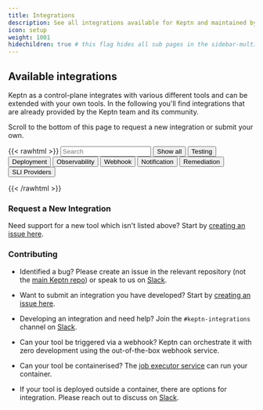```yaml
---
title: Integrations
description: See all integrations available for Keptn and maintained by the community.
icon: setup
weight: 1001
hidechildren: true # this flag hides all sub pages in the sidebar-multicard.html
---
```


## Available integrations

Keptn as a control-plane integrates with various different tools and can be extended with your own tools.
In the following you'll find integrations that are already provided by the Keptn team and its community.

Scroll to the bottom of this page to request a new integration or submit your own.

{{< rawhtml >}}
<input id="services-search" type="text" placeholder="Search">
<button class="btn filterBtn" value="show-all">Show all</button>
<button class="btn filterBtn" value="testing">Testing</button>
<button class="btn filterBtn" value="deployment">Deployment</button>
<button class="btn filterBtn" value="observability">Observability</button>
<button class="btn filterBtn" value="webhook">Webhook</button>
<button class="btn filterBtn" value="notification">Notification</button>
<button class="btn filterBtn" value="remediation">Remediation</button>
<button class="btn filterBtn" value="sli-provider">SLI Providers</button>

<script type="text/javascript">
    const input = document.getElementById("services-search");
    const groups = document.getElementsByClassName('artifacthub-widget-group');
    let timeout = null;

    const inputHandler = function(e) {
        if (timeout) {
            clearTimeout(timeout);
        }

        timeout = setTimeout(() => {
            const search = input.value.toLowerCase();
            groups[0].dataset.url = `https://artifacthub.io/packages/search?kind=10&sort=relevance${search !== '' ? `&ts_query_web=${search}` : ''}`;
        }, 400);
    }
    input.addEventListener('input', inputHandler)

    let btns = document.getElementsByClassName("filterBtn");
    for (let i = 0; i < btns.length; i++) {
      btns[i].addEventListener("click", function() {
          let filterValue = btns[i].value.toLowerCase();
          groups[0].dataset.url = `https://artifacthub.io/packages/search?kind=10&sort=relevance${filterValue !== '' && filterValue !== 'show-all' ? `&ts_query_web=${filterValue}` : ''}`;
      });
    }

</script>
<div class="artifacthub-widget-group" data-url="https://artifacthub.io/packages/search?kind=10&sort=relevance&page=1&ts_query_web=" data-theme="light" data-header="false" data-color="#417598" data-stars="false" data-responsive="true" data-loading="true"></div><script async src="https://artifacthub.io/artifacthub-widget.js"></script>
{{< /rawhtml >}}

### Request a New Integration

Need support for a new tool which isn't listed above? Start by [creating an issue here](https://github.com/keptn/integrations/issues/new?assignees=&labels=integrations&template=integration_template.yaml&title=%5Bintegration%5D+).

### Contributing

- Identified a bug? Please create an issue in the relevant repository (not the [main Keptn repo](https://github.com/keptn/keptn)) or speak to us on [Slack](https://slack.keptn.sh).

- Want to submit an integration you have developed? Start by [creating an issue here](https://github.com/keptn/integrations/issues/new?assignees=&labels=integrations&template=integration_template.yaml&title=%5Bintegration%5D+).

- Developing an integration and need help? Join the `#keptn-integrations` channel on [Slack](https://slack.keptn.sh).

- Can your tool be triggered via a webhook? Keptn can orchestrate it with zero development using the out-of-the-box webhook service.
  
- Can your tool be containerised? The [job executor service](https://github.com/keptn-contrib/job-executor-service) can run your container.

- If your tool is deployed outside a container, there are options for integration. Please reach out to discuss on [Slack](https://slack.keptn.sh).